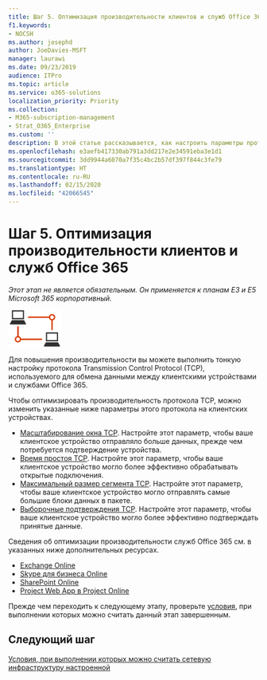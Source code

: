 ```yaml
---
title: Шаг 5. Оптимизация производительности клиентов и служб Office 365
f1.keywords:
- NOCSH
ms.author: josephd
author: JoeDavies-MSFT
manager: laurawi
ms.date: 09/23/2019
audience: ITPro
ms.topic: article
ms.service: o365-solutions
localization_priority: Priority
ms.collection:
- M365-subscription-management
- Strat_O365_Enterprise
ms.custom: ''
description: В этой статье рассказывается, как настроить параметры протокола TCP и служб Office 365, чтобы повысить их производительность.
ms.openlocfilehash: e3aefb417330ab791a3dd217e2e34591eba3e1d1
ms.sourcegitcommit: 3dd9944a6070a7f35c4bc2b57df397f844c3fe79
ms.translationtype: HT
ms.contentlocale: ru-RU
ms.lasthandoff: 02/15/2020
ms.locfileid: "42066545"
---
```

# <a name="step-5-optimize-client-and-office-365-service-performance"></a>Шаг 5. Оптимизация производительности клиентов и служб Office 365

*Этот этап не является обязательным. Он применяется к планам E3 и E5 Microsoft 365 корпоративный.*

![Этап 1. Сеть](../media/deploy-foundation-infrastructure/networking_icon-small.png)

Для повышения производительности вы можете выполнить тонкую настройку протокола Transmission Control Protocol (TCP), используемого для обмена данными между клиентскими устройствами и службами Office 365.

Чтобы оптимизировать производительность протокола TCP, можно изменить указанные ниже параметры этого протокола на клиентских устройствах.

- [Масштабирование окна TCP](https://blogs.technet.microsoft.com/onthewire/2014/03/28/ensuring-your-office-365-network-connection-isnt-throttled-by-your-proxy/). Настройте этот параметр, чтобы ваше клиентское устройство отправляло больше данных, прежде чем потребуется подтверждение устройства.
- [Время простоя TCP](https://blogs.technet.microsoft.com/onthewire/2014/03/04/network-perimeters-tcp-idle-session-settings-for-outlook-on-office-365/). Настройте этот параметр, чтобы ваше клиентское устройство могло более эффективно обрабатывать открытые подключения.
- [Максимальный размер сегмента TCP](https://blogs.technet.microsoft.com/onthewire/2014/06/27/checking-your-tcp-packets-are-pulling-their-weight-tcp-max-segment-size-or-mss/). Настройте этот параметр, чтобы ваше клиентское устройство могло отправлять самые большие блоки данных в пакете.
- [Выборочные подтверждения TCP](https://blogs.technet.microsoft.com/onthewire/2014/06/27/ensuring-your-tcp-stack-isnt-throwing-data-away/). Настройте этот параметр, чтобы ваше клиентское устройство могло более эффективно подтверждать принятые данные.

Сведения об оптимизации производительности служб Office 365 см. в указанных ниже дополнительных ресурсах.

- [Exchange Online](https://docs.microsoft.com/office365/enterprise/tune-exchange-online-performance)
- [Skype для бизнеса Online](https://docs.microsoft.com/office365/enterprise/tune-skype-for-business-online-performance)
- [SharePoint Online](https://docs.microsoft.com/office365/enterprise/tune-sharepoint-online-performance)
- [Project Web App в Project Online](https://docs.microsoft.com/ProjectOnline/tune-project-online-performance)

Прежде чем переходить к следующему этапу, проверьте [условия](networking-exit-criteria.md#crit-networking-step5), при выполнении которых можно считать данный этап завершенным.

## <a name="next-step"></a>Следующий шаг

[Условия, при выполнении которых можно считать сетевую инфраструктуру настроенной](networking-exit-criteria.md)
